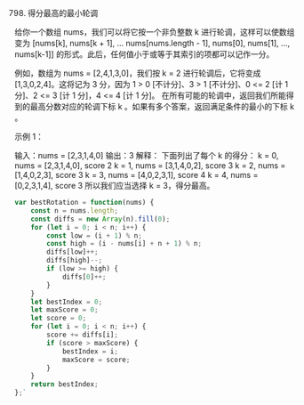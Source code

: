798. 得分最高的最小轮调

给你一个数组 nums，我们可以将它按一个非负整数 k 进行轮调，这样可以使数组变为 [nums[k], nums[k + 1], ... nums[nums.length - 1], nums[0], nums[1], ..., nums[k-1]] 的形式。此后，任何值小于或等于其索引的项都可以记作一分。

例如，数组为 nums = [2,4,1,3,0]，我们按 k = 2 进行轮调后，它将变成 [1,3,0,2,4]。这将记为 3 分，因为 1 > 0 [不计分]、3 > 1 [不计分]、0 <= 2 [计 1 分]、2 <= 3 [计 1 分]，4 <= 4 [计 1 分]。
在所有可能的轮调中，返回我们所能得到的最高分数对应的轮调下标 k 。如果有多个答案，返回满足条件的最小的下标 k 。

示例 1：

输入：nums = [2,3,1,4,0]
输出：3
解释：
下面列出了每个 k 的得分：
k = 0, nums = [2,3,1,4,0], score 2
k = 1, nums = [3,1,4,0,2], score 3
k = 2, nums = [1,4,0,2,3], score 3
k = 3, nums = [4,0,2,3,1], score 4
k = 4, nums = [0,2,3,1,4], score 3
所以我们应当选择 k = 3，得分最高。

```js
var bestRotation = function(nums) {
    const n = nums.length;
    const diffs = new Array(n).fill(0);
    for (let i = 0; i < n; i++) {
        const low = (i + 1) % n;
        const high = (i - nums[i] + n + 1) % n;
        diffs[low]++;
        diffs[high]--;
        if (low >= high) {
            diffs[0]++;
        }
    }
    let bestIndex = 0;
    let maxScore = 0;
    let score = 0;
    for (let i = 0; i < n; i++) {
        score += diffs[i];
        if (score > maxScore) {
            bestIndex = i;
            maxScore = score;
        }
    }
    return bestIndex;
};`
```
